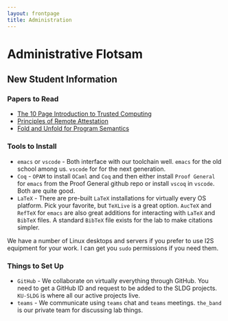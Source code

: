 ```yaml
---
layout: frontpage
title: Administration
---
```


# Administrative Flotsam

## New Student Information

### Papers to Read

* [The 10 Page Introduction to Trusted Computing](https://pdfs.semanticscholar.org/0536/3b5049fb581d5ca8ef1c589417f3e5be2b64.pdf)
* [Principles of Remote Attestation](http://web.cs.wpi.edu/~guttman/pubs/good_attest.pdf)
* [Fold and Unfold for Program Semantics](http://www.cs.nott.ac.uk/~pszgmh/semantics.pdf)

### Tools to Install

* `emacs` or `vscode` - Both interface with our toolchain well. `emacs` for
  the old school among us. `vscode` for for the next generation.
* `Coq` - `OPAM` to install `OCaml` and `Coq` and then either install `Proof General` for
  `emacs` from the Proof General github repo or install `vscoq` in
  `vscode`. Both are quite good.
* `LaTeX` - There are pre-built `LaTeX` installations for virtually every
  OS platform.  Pick your favorite, but `TeXLive` is a great option.
  `AucTeX` and `RefTeX` for `emacs` are also great additions for interacting
  with `LaTeX` and `BibTeX` files.  A standard `BibTeX` file exists for the
  lab to make citations simpler. 

We have a number of Linux desktops and servers if you prefer to use
I2S equipment for your work.  I can get you `sudo` permissions if you
need them.

### Things to Set Up

* `GitHub` - We collaborate on virtually everything through GitHub.  You
  need to get a GitHub ID and request to be added to the SLDG
  projects.  `KU-SLDG` is where all our active projects live.
* `teams` - We communicate using `teams` chat and `teams` meetings.
  `the_band` is our private team for discussing lab things.
